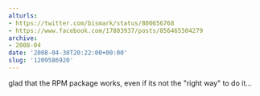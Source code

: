 ```yaml
---
alturls:
- https://twitter.com/bismark/status/800656768
- https://www.facebook.com/17803937/posts/856465504279
archive:
- 2008-04
date: '2008-04-30T20:22:00+00:00'
slug: '1209586920'
---
```


glad that the RPM package works, even if its not the "right way" to do it...

